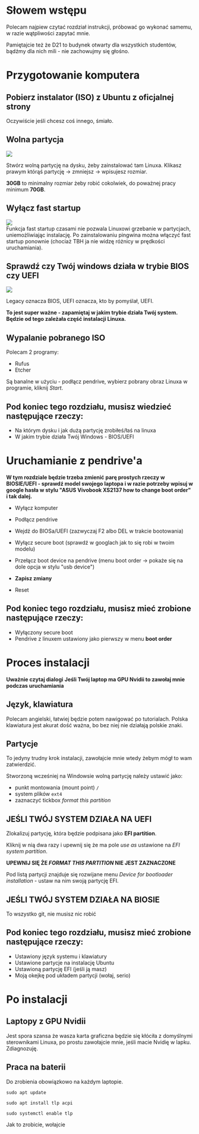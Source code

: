 # Słowem wstępu

Polecam najpiew czytać rozdział instrukcji, próbować go wykonać samemu, w razie wątpliwości zapytać mnie.

Pamiętajcie też że D21 to budynek otwarty dla wszystkich studentów, bądźmy dla nich mili - nie zachowujmy się głośno.

# Przygotowanie komputera

## Pobierz instalator (ISO) z Ubuntu z oficjalnej strony
Oczywiście jeśli chcesz coś innego, śmiało.

## Wolna partycja


![](images/partitions.png)

Stwórz wolną partycję na dysku, żeby zainstalować tam Linuxa. 
Klikasz prawym którąś partycję -> zmniejsz -> wpisujesz rozmiar.

**30GB** to minimalny rozmiar żeby robić cokolwiek, do poważnej pracy minimum **70GB**.  


## Wyłącz fast startup
![](images/fast_startup.png)
<br>
Funkcja fast startup czasami nie pozwala Linuxowi grzebanie w partycjach, uniemożliwiając instalację. Po zainstalowaniu pingwina można włączyć fast startup ponownie (chociaż TBH ja nie widzę różnicy w prędkości uruchamiania).


## Sprawdź czy Twój windows działa w trybie BIOS czy UEFI
![](images/bios_uefi_mode.png)

Legacy oznacza BIOS,
UEFI oznacza, kto by pomyślał, UEFI.

**To jest super ważne - zapamiętaj w jakim trybie działa Twój system.**
**Będzie od tego zależała część instalacji Linuxa.**

## Wypalanie pobranego ISO
Polecam 2 programy:

* Rufus
* Etcher
  
Są banalne w użyciu - podłącz pendrive, wybierz pobrany obraz Linuxa w programie, kliknij *Start*.

## Pod koniec tego rozdziału, musisz wiedzieć następujące rzeczy:
* Na którym dysku i jak dużą partycję zrobiłeś/łaś na linuxa
* W jakim trybie działa Twój Windows - BIOS/UEFI


# Uruchamianie z pendrive'a

**W tym rozdziale będzie trzeba zmienić parę prostych rzeczy w BIOSIE/UEFI - sprawdź model swojego laptopa i w razie potrzeby wpisuj w google hasła w stylu "ASUS Vivobook XS2137 how to change boot order" i tak dalej.**

* Wyłącz komputer

* Podłącz pendrive

* Wejdź do BIOSa/UEFI (zazwyczaj F2 albo DEL w trakcie bootowania)

* Wyłącz secure boot (sprawdź w googlach jak to się robi w twoim modelu)

* Przełącz boot device na pendrive (menu boot order -> pokaże się na dole opcja w stylu "usb device")

* **Zapisz zmiany**

* Reset

## Pod koniec tego rozdziału, musisz mieć zrobione następujące rzeczy:
* Wyłączony secure boot
* Pendrive z linuxem ustawiony jako pierwszy w menu **boot order**


# Proces instalacji

**Uważnie czytaj dialogi**
**Jeśli Twój laptop ma GPU Nvidii to zawołaj mnie podczas uruchamiania**
## Język, klawiatura
Polecam angielski, łatwiej będzie potem nawigować po tutorialach.
Polska klawiatura jest akurat dość ważna, bo bez niej nie działają polskie znaki.

## Partycje
To jedyny trudny krok instalacji, zawołajcie mnie wtedy żebym mógł to wam zatwierdzić.

Stworzoną wcześniej na Windowsie wolną partycję należy ustawić jako:
* punkt montowania (mount point) `/`
* system plików `ext4`
* zaznaczyć tickbox *format this partition*

## JEŚLI TWÓJ SYSTEM DZIAŁA NA UEFI

Zlokalizuj partycję, która będzie podpisana jako **EFI partition**.

Kliknij w nią dwa razy i upewnij się że ma pole *use as* ustawione na *EFI system partition*.

**UPEWNIJ SIĘ ŻE *FORMAT THIS PARTITION* NIE JEST ZAZNACZONE**

Pod listą partycji znajduje się rozwijane menu *Device for bootloader installation* - ustaw na nim swoją partycję EFI.

## JEŚLI TWÓJ SYSTEM DZIAŁA NA BIOSIE
To wszystko git, nie musisz nic robić

## Pod koniec tego rozdziału, musisz mieć zrobione następujące rzeczy:

* Ustawiony język systemu i klawiatury
* Ustawione partycje na instalację Ubuntu
* Ustawioną partycję EFI (jeśli ją masz)
* Moją okejkę pod układem partycji (wołaj, serio)


# Po instalacji

## Laptopy z GPU Nvidii

Jest spora szansa że wasza karta graficzna będzie się kłóciła z domyślnymi sterownikami Linuxa, po prostu zawołajcie mnie, jeśli macie Nvidię w lapku. Zdiagnozuję.


## Praca na baterii
Do zrobienia obowiązkowo na każdym laptopie.

`sudo apt update`

`sudo apt install tlp acpi`

`sudo systemctl enable tlp`

Jak to zrobicie, wołajcie